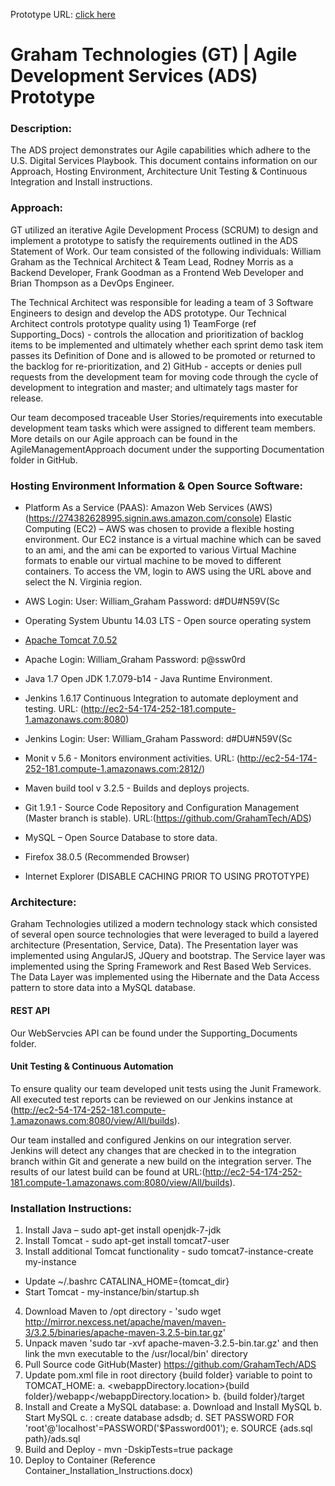 Prototype URL: [click here](http://ec2-54-174-252-181.compute-1.amazonaws.com/ADS/grahamtech/index.html)
# Graham Technologies (GT) | Agile Development Services (ADS) Prototype #

### Description: ###

The ADS project demonstrates our Agile capabilities which adhere to the U.S. Digital Services Playbook.  This document contains information on our Approach, Hosting Environment, Architecture Unit Testing & Continuous Integration and Install instructions.

### Approach: ###

GT utilized an iterative Agile Development Process (SCRUM) to design and implement a prototype to satisfy the requirements outlined in the ADS Statement of Work. Our team consisted of the following individuals: William Graham as the Technical Architect & Team Lead, Rodney Morris as a Backend Developer, Frank Goodman as a Frontend Web Developer and Brian Thompson as a DevOps Engineer.  

The Technical Architect was responsible for leading a team of 3 Software Engineers to design and develop the ADS prototype.  Our Technical Architect controls prototype quality using 1) TeamForge (ref Supporting_Docs) - controls the allocation and prioritization of backlog items to be implemented and ultimately whether each sprint demo task item passes its Definition of Done and is allowed to be promoted or returned to the backlog for re-prioritization, and 2) GitHub - accepts or denies pull requests from the development team for moving code through the cycle of development to integration and master; and ultimately tags master for release.

Our team decomposed traceable User Stories/requirements into executable development team tasks which were assigned to different team members. More details on our Agile approach can be found in the AgileManagementApproach document under the supporting Documentation folder in GitHub.

### Hosting Environment Information & Open Source Software: ###

- Platform As a Service (PAAS):  Amazon Web Services (AWS)(https://274382628995.signin.aws.amazon.com/console) Elastic Computing (EC2) – AWS was chosen to provide a flexible hosting environment.  Our EC2 instance is a virtual machine which  can be saved to an ami, and the ami can be exported to various Virtual Machine formats to enable our virtual machine to be moved to different containers. To access the VM, login to AWS using the URL above and select the N. Virginia region.

- AWS Login: User: William_Graham Password: d#DU#N59V(Sc
- Operating System Ubuntu 14.03 LTS - Open source operating system 
- [Apache Tomcat 7.0.52](http://ec2-54-174-252-181.compute-1.amazonaws.com/probe)
- Apache Login: William_Graham Password: p@ssw0rd 
- Java 1.7 Open JDK 1.7.079-b14 - Java Runtime Environment.
- Jenkins 1.6.17 Continuous Integration to automate deployment and testing. URL: (http://ec2-54-174-252-181.compute-1.amazonaws.com:8080)
- Jenkins Login: User: William_Graham Password: d#DU#N59V(Sc
- Monit v 5.6 - Monitors environment activities. URL: (http://ec2-54-174-252-181.compute-1.amazonaws.com:2812/)
- Maven build tool v 3.2.5 - Builds and deploys projects. 
- Git 1.9.1 - Source Code Repository and Configuration Management (Master branch is stable). URL:(https://github.com/GrahamTech/ADS)
- MySQL – Open Source Database to store data.
- Firefox 38.0.5 (Recommended Browser)
- Internet Explorer (DISABLE CACHING PRIOR TO USING PROTOTYPE)

### Architecture: ###

Graham Technologies utilized a modern technology stack which consisted of several open source technologies that were leveraged to build a layered architecture (Presentation, Service, Data).  The Presentation layer was implemented using AngularJS, JQuery and bootstrap.  The Service layer was implemented using the Spring Framework and Rest Based Web Services.  The Data Layer was implemented using the Hibernate and the Data Access pattern to store data into a MySQL database. 


#### REST API ####
Our WebServcies API can be found under the Supporting_Documents folder.

#### Unit Testing & Continuous Automation  ####
To ensure quality our team developed unit tests using the Junit Framework.  All executed test reports can be reviewed on our Jenkins instance at (http://ec2-54-174-252-181.compute-1.amazonaws.com:8080/view/All/builds).

Our team installed and configured Jenkins on our integration server.  Jenkins will detect any changes that are checked in to the integration branch within Git and generate a new build on the integration server. The results of our latest build can be found at  URL:(http://ec2-54-174-252-181.compute-1.amazonaws.com:8080/view/All/builds).  

### Installation Instructions: ###

1.	Install Java – sudo apt-get install openjdk-7-jdk
2.	Install Tomcat - sudo apt-get install tomcat7-user
3.	Install additional Tomcat functionality - sudo tomcat7-instance-create my-instance
  - Update ~/.bashrc CATALINA_HOME={tomcat_dir} 
  - Start Tomcat - my-instance/bin/startup.sh
4.	Download Maven to /opt directory - 'sudo wget http://mirror.nexcess.net/apache/maven/maven-3/3.2.5/binaries/apache-maven-3.2.5-bin.tar.gz'
5.	Unpack maven 'sudo tar -xvf  apache-maven-3.2.5-bin.tar.gz' and then link the mvn executable to the /usr/local/bin' directory
6.	Pull Source code GitHub(Master) https://github.com/GrahamTech/ADS
7.	Update pom.xml file in root directory {build folder} variable to point to TOMCAT_HOME:
  a.	<webappDirectory.location>{build folder}/webapp</webappDirectory.location>
  b.	<outputDirectory>{build folder}/target</outputDirectory>
8.	Install and Create a MySQL database:
  a.	Download and Install MySQL
  b.	Start MySQL
  c.	<mysql>: create database adsdb;
  d.	SET PASSWORD FOR 'root'@'localhost'=PASSWORD('$Password001');
  e.	<mysql>SOURCE {ads.sql path}/ads.sql
9.	Build and Deploy - mvn  -DskipTests=true package
10. Deploy to Container (Reference Container_Installation_Instructions.docx)
